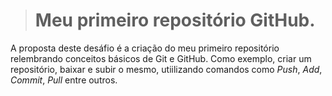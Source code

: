 > # Meu primeiro repositório GitHub.

A proposta deste desáfio é a criação do meu primeiro repositório relembrando conceitos básicos de Git e GitHub. Como exemplo, criar um repositório, baixar e subir o mesmo, utiilizando comandos como *Push*, *Add*, *Commit*, *Pull* entre outros.
